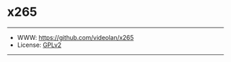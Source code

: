 # x265

-----------------

- WWW: https://github.com/videolan/x265
- License: [GPLv2][1]

-----------------

[1]: https://www.gnu.org/licenses/old-licenses/gpl-2.0.txt